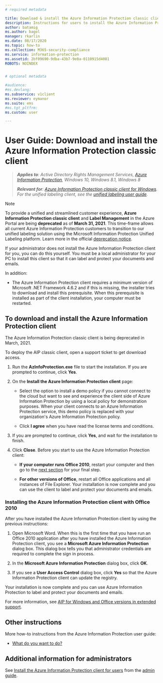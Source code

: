 ```yaml
---
# required metadata

title: Download & install the Azure Information Protection classic client
description: Instructions for users to install the Azure Information Protection classic client for Windows, so that you can classify and protect your documents and emails. 
author: batamig
ms.author: bagol
manager: rkarlin
ms.date: 08/17/2020
ms.topic: how-to
ms.collection: M365-security-compliance
ms.service: information-protection
ms.assetid: 2bf09690-9dba-43b7-9e0a-0110915d4081
ROBOTS: NOINDEX


# optional metadata

#audience:
#ms.devlang:
ms.subservice: v1client
ms.reviewer: eymanor
ms.suite: ems
#ms.tgt_pltfrm:
ms.custom: user

---
```


# User Guide: Download and install the Azure Information Protection classic client

>***Applies to**: Active Directory Rights Management Services, [Azure Information Protection](https://azure.microsoft.com/pricing/details/information-protection), Windows 10, Windows 8.1, Windows 8*
>
>***Relevant for**: [Azure Information Protection classic client for Windows](../faqs.md#whats-the-difference-between-the-azure-information-protection-classic-and-unified-labeling-clients). For the unified labeling client, see the [unified labeling user guide](install-unifiedlabelingclient-app.md).*

> [!NOTE] 
> To provide a unified and streamlined customer experience, **Azure Information Protection classic client** and **Label Management** in the Azure Portal are being **deprecated** as of **March 31, 2021**. This time-frame allows all current Azure Information Protection customers to transition to our unified labeling solution using the Microsoft Information Protection Unified Labeling platform. Learn more in the official [deprecation notice](https://aka.ms/aipclassicsunset).

If your administrator does not install the Azure Information Protection client for you, you can do this yourself. You must be a local administrator for your PC to install this client so that it can label and protect your documents and emails.

In addition:

- The Azure Information Protection client requires a minimum version of Microsoft .NET Framework 4.6.2 and if this is missing, the installer tries to download and install this prerequisite. When this prerequisite is installed as part of the client installation, your computer must be restarted.


## To download and install the Azure Information Protection client

The Azure Information Protection classic client is being deprecated in March, 2021. 

To deploy the AIP classic client, open a support ticket to get download access.

1. Run the **AzInfoProtection.exe** file to start the installation. If you are prompted to continue, click **Yes**.    

1. On the **Install the Azure Information Protection client** page:     
    - Select the option to install a demo policy if you cannot connect to the cloud but want to see and experience the client side of Azure Information Protection by using a local policy for demonstration purposes. When your client connects to an Azure Information Protection service, this demo policy is replaced with your organization's Azure Information Protection policy.    

    - Click **I agree** when you have read the license terms and conditions.    

1. If you are prompted to continue, click **Yes**, and wait for the installation to finish.    

1. Click **Close**. Before you start to use the Azure Information Protection client:    

    - **If your computer runs Office 2010**, restart your computer and then go to the [next section](#installing-the-azure-information-protection-client-with-office-2010) for your final step.  
        
    - **For other versions of Office**, restart all Office applications and all instances of File Explorer. Your installation is now complete and you can use the client to label and protect your documents and emails.    

### Installing the Azure Information Protection client with Office 2010    
After you have installed the Azure Information Protection client by using the previous instructions:    

1. Open Microsoft Word. When this is the first time that you have run an Office 2010 application after you have installed the Azure Information Protection client, you see a **Microsoft Azure Information Protection** dialog box. This dialog box tells you that administrator credentials are required to complete the sign in process.

2. In the **Microsoft Azure Information Protection** dialog box, click **OK**.

3. If you see a **User Access Control** dialog box, click **Yes** so that the Azure Information Protection client can update the registry.

Your installation is now complete and you can use Azure Information Protection to label and protect your documents and emails.

For more information, see [AIP for Windows and Office versions in extended support](../known-issues.md#aip-for-windows-and-office-versions-in-extended-support).

## Other instructions    
More how-to instructions from the Azure Information Protection user guide:

- [What do you want to do?](client-user-guide.md#what-do-you-want-to-do)

## Additional information for administrators    
See [Install the Azure Information Protection client for users](client-admin-guide-install.md) from the [admin guide](client-admin-guide.md).
 
  
